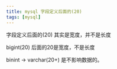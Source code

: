 ```yaml
---
title: mysql 字段定义后面的(20)
tags: [mysql]
---
```


字段定义后面的(20) 其实是宽度，并不是长度
<!-- more -->

bigint(20) 后面的20是宽度，不是长度

binint -> varchar(20+) 是不影响数据的。